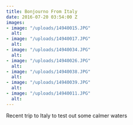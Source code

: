 ```yaml
---
title: Bonjourno From Italy
date: 2016-07-20 03:54:00 Z
images:
- image: "/uploads/14940015.JPG"
  alt: 
- image: "/uploads/14940017.JPG"
  alt: 
- image: "/uploads/14940034.JPG"
  alt: 
- image: "/uploads/14940026.JPG"
  alt: 
- image: "/uploads/14940038.JPG"
  alt: 
- image: "/uploads/14940039.JPG"
  alt: 
- image: "/uploads/14940011.JPG"
  alt: 
---
```


Recent trip to Italy to test out some calmer waters